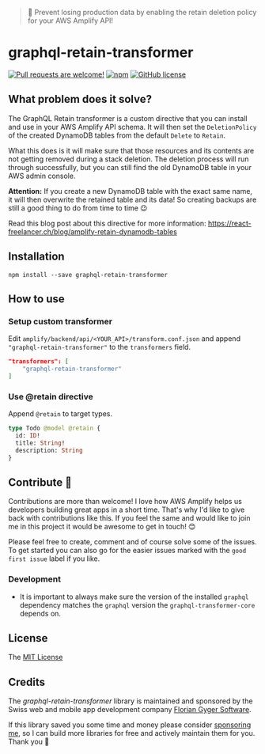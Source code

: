 > 🚨 Prevent losing production data by enabling the retain deletion policy for your AWS Amplify API!

# graphql-retain-transformer

[![Pull requests are welcome!](https://img.shields.io/badge/PRs-welcome-brightgreen)](#contribute-)
[![npm](https://img.shields.io/npm/v/graphql-retain-transformer)](https://www.npmjs.com/package/graphql-retain-transformer)
[![GitHub license](https://img.shields.io/github/license/flogy/graphql-retain-transformer)](https://github.com/flogy/graphql-retain-transformer/blob/master/LICENSE)

## What problem does it solve?

The GraphQL Retain transformer is a custom directive that you can install and use in your
AWS Amplify API schema. It will then set the `DeletionPolicy` of the created DynamoDB
tables from the default `Delete` to `Retain`.

What this does is it will make sure that those resources and its contents are not getting
removed during a stack deletion. The deletion process will run through successfully, but
you can still find the old DynamoDB table in your AWS admin console.

**Attention:** If you create a new DynamoDB table with the exact same name, it will then
overwrite the retained table and its data! So creating backups are still a good thing to
do from time to time 😉

Read this blog post about this directive for more information: https://react-freelancer.ch/blog/amplify-retain-dynamodb-tables

## Installation

`npm install --save graphql-retain-transformer`

## How to use

### Setup custom transformer

Edit `amplify/backend/api/<YOUR_API>/transform.conf.json` and append `"graphql-retain-transformer"` to the `transformers` field.

```json
"transformers": [
    "graphql-retain-transformer"
]
```

### Use @retain directive

Append `@retain` to target types.

```graphql
type Todo @model @retain {
  id: ID!
  title: String!
  description: String
}
```

## Contribute 🦸

Contributions are more than welcome! I love how AWS Amplify helps us developers building great apps in a short time. That's why I'd like to give back with contributions like this. If you feel the same and would like to join me in this project it would be awesome to get in touch! 😊

Please feel free to create, comment and of course solve some of the issues. To get started you can also go for the easier issues marked with the `good first issue` label if you like.

### Development

- It is important to always make sure the version of the installed `graphql` dependency matches the `graphql` version the `graphql-transformer-core` depends on.

## License

The [MIT License](LICENSE)

## Credits

The _graphql-retain-transformer_ library is maintained and sponsored by the Swiss web and mobile app development company [Florian Gyger Software](https://floriangyger.ch).

If this library saved you some time and money please consider [sponsoring me](https://github.com/sponsors/flogy), so I can build more libraries for free and actively maintain them for you. Thank you 🙏
